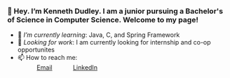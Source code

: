 ### 👋 Hey. I’m Kenneth Dudley. I am a junior pursuing a Bachelor's of Science in Computer Science. Welcome to my page!
- 🌱 *I’m currently learning*: Java, C, and Spring Framework<br>
- 🤔 *Looking for work*: I am currently looking for internship and co-op opportunites <br>
- 📫 How to reach me: <br>
&nbsp;&nbsp;&nbsp;&nbsp;&nbsp;&nbsp;&nbsp;&nbsp;&nbsp;&nbsp; [Email](kennethdudley18@gmail.com)
&nbsp;&nbsp;&nbsp;&nbsp;&nbsp;&nbsp;&nbsp;&nbsp;&nbsp;&nbsp; [LinkedIn](https://www.linkedin.com/in/kennethdudley18)

<!---
kdudley9/kdudley9 is a ✨ special ✨ repository because its `README.md` (this file) appears on your GitHub profile.
You can click the Preview link to take a look at your changes.
--->
